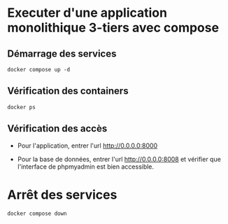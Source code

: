 # Executer d'une application monolithique 3-tiers avec compose

## Démarrage des services

```
docker compose up -d
```

## Vérification des containers

```
docker ps
```

## Vérification des accès

- Pour l'application, entrer l'url http://0.0.0.0:8000

- Pour la base de données, entrer l'url http://0.0.0.0:8008 et vérifier que l'interface de phpmyadmin est bien accessible.


# Arrêt des services

```
docker compose down
```
